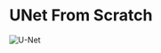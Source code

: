 # UNet From Scratch

![U-Net](https://github.com/user-attachments/assets/7e7ab8cc-b87f-4602-8d8a-f5a79564c519)



